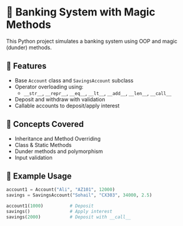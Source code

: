 # 🏦 Banking System with Magic Methods

This Python project simulates a banking system using OOP and magic (dunder) methods.

## 📌 Features

- Base `Account` class and `SavingsAccount` subclass
- Operator overloading using:
  - `__str__`, `__repr__`, `__eq__`, `__lt__`, `__add__`, `__len__`, `__call__`
- Deposit and withdraw with validation
- Callable accounts to deposit/apply interest

## 🧠 Concepts Covered

- Inheritance and Method Overriding
- Class & Static Methods
- Dunder methods and polymorphism
- Input validation

## 🚀 Example Usage

```python
account1 = Account("Ali", "AZ101", 12000)
savings = SavingsAccount("Sohail", "CX303", 34000, 2.5)

account1(1000)          # Deposit
savings()               # Apply interest
savings(2000)           # Deposit with __call__

